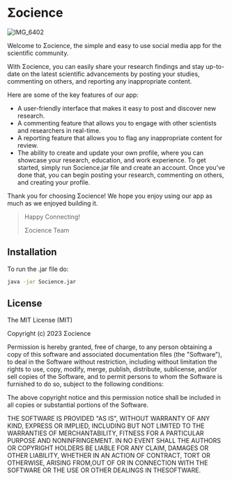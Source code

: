 # Σocience

![IMG_6402](https://user-images.githubusercontent.com/116200237/212569197-114bda3c-2082-44a1-aa24-1e1d247e996c.jpg)

Welcome to Σocience, the simple and easy to use social media app for the scientific community.

With Σocience, you can easily share your research findings and stay up-to-date on the latest scientific advancements by posting your studies, commenting on others, and reporting any inappropriate content.

Here are some of the key features of our app:

* A user-friendly interface that makes it easy to post and discover new research.
* A commenting feature that allows you to engage with other scientists and researchers in real-time.
* A reporting feature that allows you to flag any inappropriate content for review.
* The ability to create and update your own profile, where you can showcase your research, education, and work experience.
To get started, simply run Socience.jar file and create an account. Once you've done that, you can begin posting your research, commenting on others, and creating your profile.

Thank you for choosing Σocience! We hope you enjoy using our app as much as we enjoyed building it.

>Happy Connecting!
>
>Σocience Team


## Installation

To run the .jar file do:
```bash
java -jar Socience.jar
```



## License

The MIT License (MIT)

Copyright (c) 2023 Σocience

Permission is hereby granted, free of charge, to any person obtaining a copy of this software and associated documentation files (the "Software"), to deal in the Software without restriction, including without limitation the rights to use, copy, modify, merge, publish, distribute, sublicense, and/or sell copies of the Software, and to permit persons to whom the Software is furnished to do so, subject to the following conditions:

The above copyright notice and this permission notice shall be included in all copies or substantial portions of the Software.

THE SOFTWARE IS PROVIDED "AS IS", WITHOUT WARRANTY OF ANY KIND, EXPRESS OR IMPLIED, INCLUDING BUT NOT LIMITED TO THE WARRANTIES OF MERCHANTABILITY, FITNESS FOR A PARTICULAR PURPOSE AND NONINFRINGEMENT. IN NO EVENT SHALL THE AUTHORS OR COPYRIGHT HOLDERS BE LIABLE FOR ANY CLAIM, DAMAGES OR OTHER LIABILITY, WHETHER IN AN ACTION OF CONTRACT, TORT OR OTHERWISE, ARISING FROM,OUT OF OR IN CONNECTION WITH THE SOFTWARE OR THE USE OR OTHER DEALINGS IN THESOFTWARE.
